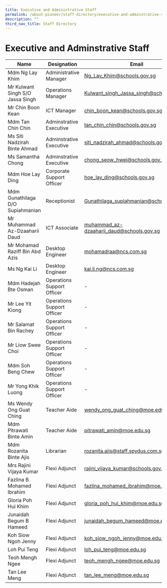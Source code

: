 ```yaml
---
title: Executive and Administrative Staff
permalink: /about-pioneer/staff-directory/executive-and-adminstrative-staff/
description: ""
third_nav_title: Staff Directory
---
```

# Executive and Adminstrative Staff

| Name                             | Designation                | Email                                     |
|----------------------------------|----------------------------|-------------------------------------------|
| Mdm Ng Lay Khim                  | Administrative Manager     | Ng_Lay_Khim@schools.gov.sg                |
| Mr Kulwant Singh S/O Jassa Singh | Operations Manager         | Kulwant_singh_Jassa_singh@schools.gov.sg  |
| Mr Chin Boon Kean                | ICT Manager                | chin_boon_kean@schools.gov.sg             |
| Mdm Tan Chin Chin                  | Adminstrative Executive    | tan_chin_chin@schools.gov.sg               |
| Ms Siti Nadzirah Binte Ahmad     | Adminstrative Executive    | siti_nadzirah_ahmad@schools.gov.sg        |
| Ms Samantha Chong                | Adminstrative Executive    | chong_seow_hwei@schools.gov.sg            |
| Mdm Hoe Lay Ding                 | Corporate Support Officer  | hoe_lay_ding@schools.gov.sg               |
| Mdm Gunathilaga D/O Supiahmanian | Receptionist               | Gunathilaga_supiahmanian@schools.gov.sg   |
| Mr Muhammad Az-Dzaaharii Daud    | ICT Associate              | muhammad_az-dzaaharii_daud@schools.gov.sg |
| Mr Mohamad Raziff Bin Abd Azis   | Desktop Engineer           |   mohamadraa@ncs.com.sg  |
|Ms Ng Kai Li  | Desktop Engineer           |   kai.li.ng@ncs.com.sg  |
| Mdm Hadejah Bte Osman            | Operations Support Officer | - |
| Mr Lee Yit Kiong                 | Operations Support Officer |           -  |
| Mr Salamat Bin Rachey            | Operations Support Officer |      - |
| Mr Liow Swee Choi  | Operations Support Officer |    -  |
| Mdm Soh Beng Chew                | Operations Support Officer |    -  |
| Mr Yong Khik Luong               | Operations Support Officer |       -  |
| Ms Wendy Ong Guat Ching          | Teacher Aide               |         wendy_ong_guat_ching@moe.edu.sg  |
|Mdm Pitrawati Binte Amin |Teacher Aide|pitrawati_amin@moe.edu.sg|
| Mdm Rozanita Binte Ajis    | Librarian                  |                         rozanita.ajis@staff.spydus.com.sg |
| Mrs Rajini Vijaya Kumar | Flexi Adjunct | rajini_vijaya_kumar@schools.gov.sg |
| Fazlina B Mohamed Ibrahim | Flexi Adjunct | fazlina_mohamed_ibrahim@moe.edu.sg |
| Gloria Poh Hui Khim | Flexi Adjunct | gloria_poh_hui_khim@moe.edu.sg |
| Junaidah Begum B Hameed | Flexi Adjunct | junaidah_begum_hameed@moe.edu.sg |
| Koh Siow Ngoh Jenny | Flexi Adjunct |koh_siow_ngoh_jenny@moe.edu.sg  |
| Loh Pui Teng | Flexi Adjunct | loh_pui_teng@moe.edu.sg |
| Teoh Mengh Ngee | Flexi Adjunct | teoh_mengh_ngee@moe.edu.sg |
| Tan Lee Meng | Flexi Adjunct | tan_lee_meng@moe.edu.sg |